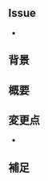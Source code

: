 ## Issue
<!-- Issue へのリンクがあれば貼る -->
- 

## 背景
<!-- なぜこの変更が必要か -->

## 概要
<!-- 変更内容を簡潔に書く -->

## 変更点
<!-- 主なコード変更点・ファイル構成のポイントなどを列挙 -->
- 

## 補足
<!-- デプロイ手順、特記事項などがあれば書く -->
